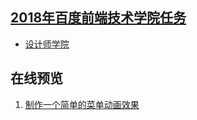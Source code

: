 ## [2018年百度前端技术学院任务](http://ife.baidu.com/)

* [设计师学院](https://github.com/woai3c/2018ife-task/tree/master/designer)


## 在线预览
1. [制作一个简单的菜单动画效果](http://htmlpreview.github.com/?https://github.com/woai3c/2018ife-task/blob/master/designer/menu-animation/index.html)
